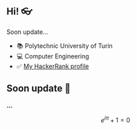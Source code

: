 <!--
**thedanicode24/thedanicode24** is a ✨ _special_ ✨ repository because its `README.md` (this file) appears on your GitHub profile.

Here are some ideas to get you started:

- 🔭 I’m currently working on ...
- 🌱 I’m currently learning ...
- 👯 I’m looking to collaborate on ...
- 🤔 I’m looking for help with ...
- 💬 Ask me about ...
- 📫 How to reach me: ...
- 😄 Pronouns: ...
- ⚡ Fun fact: ...
-->

## Hi! 👓

Soon update...
 - 📚 Polytechnic University of Turin
 - 💻 Computer Engineering
 - ✅ [My HackerRank profile](https://www.hackerrank.com/profile/thedanicode24)


## Soon update 🔄
**...**

$$
e^{i\pi} + 1 = 0
$$


